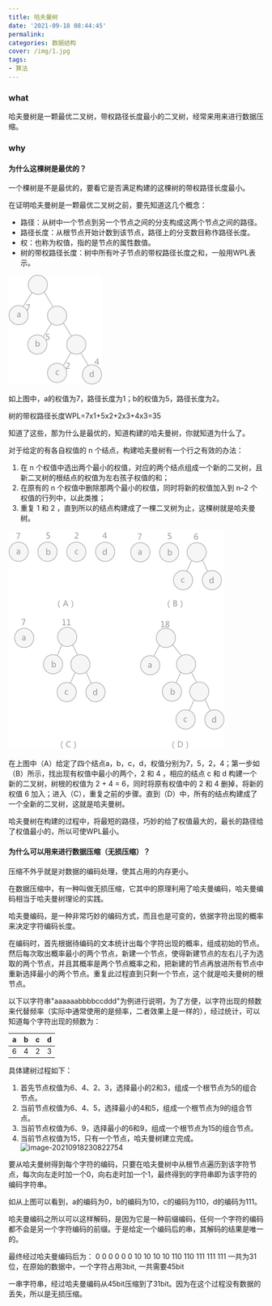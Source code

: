 ```yaml
---
title: 哈夫曼树
date: '2021-09-18 08:44:45'
permalink: 
categories: 数据结构
cover: /img/1.jpg
tags: 
- 算法
---
```


### what

哈夫曼树是一颗最优二叉树，带权路径长度最小的二叉树，经常来用来进行数据压缩。

### why

#### 为什么这棵树是最优的？

一个棵树是不是最优的，要看它是否满足构建的这棵树的带权路径长度最小。

<!-- more -->

在证明哈夫曼树是一颗最优二叉树之前，要先知道这几个概念：

* 路径：从树中一个节点到另一个节点之间的分支构成这两个节点之间的路径。
* 路径长度：从根节点开始计数到该节点，路径上的分支数目称作路径长度。
* 权：也称为权值，指的是节点的属性数值。
* 树的带权路径长度：树中所有叶子节点的带权路径长度之和，一般用WPL表示。

![img](../img/09563Tb0-0.png)

如上图中，a的权值为7，路径长度为1；b的权值为5，路径长度为2。

树的带权路径长度WPL=7x1+5x2+2x3+4x3=35

知道了这些，那为什么是最优的，知道构建的哈夫曼树，你就知道为什么了。

对于给定的有各自权值的 n 个结点，构建哈夫曼树有一个行之有效的办法：

1. 在 n 个权值中选出两个最小的权值，对应的两个结点组成一个新的二叉树，且新二叉树的根结点的权值为左右孩子权值的和；
2. 在原有的 n 个权值中删除那两个最小的权值，同时将新的权值加入到 n–2 个权值的行列中，以此类推；
3. 重复 1 和 2 ，直到所以的结点构建成了一棵二叉树为止，这棵树就是哈夫曼树。

![img](../img/09563QS5-1.png)

在上图中（A）给定了四个结点a，b，c，d，权值分别为7，5，2，4；第一步如（B）所示，找出现有权值中最小的两个，2 和 4 ，相应的结点 c 和 d 构建一个新的二叉树，树根的权值为 2 + 4 = 6，同时将原有权值中的 2 和 4 删掉，将新的权值 6 加入；进入（C），重复之前的步骤。直到（D）中，所有的结点构建成了一个全新的二叉树，这就是哈夫曼树。

哈夫曼树在构建的过程中，将最短的路径，巧妙的给了权值最大的，最长的路径给了权值最小的，所以可使WPL最小。

#### 为什么可以用来进行数据压缩（无损压缩）？

压缩不外乎就是对数据的编码处理，使其占用的内存更小。

在数据压缩中，有一种叫做无损压缩，它其中的原理利用了哈夫曼编码，哈夫曼编码相当于哈夫曼树理论的实践。

哈夫曼编码，是一种非常巧妙的编码方式，而且也是可变的，依据字符出现的概率来决定字符编码长度。

在编码时，首先根据待编码的文本统计出每个字符出现的概率，组成初始的节点。然后每次取出概率最小的两个节点，新建一个节点，使得新建节点的左右儿子为选取的两个节点，并且其概率是两个节点概率之和，把新建的节点再放进所有节点中重新选择最小的两个节点。重复此过程直到只剩一个节点，这个就是哈夫曼树的根节点。

以下以字符串"aaaaaabbbbccddd"为例进行说明，为了方便，以字符出现的频数来代替频率（实际中通常使用的是频率，二者效果上是一样的），经过统计，可以知道每个字符出现的频数为：

| a    | b    | c    | d    |
| ---- | ---- | ---- | ---- |
| 6    | 4    | 2    | 3    |

具体建树过程如下：

1. 首先节点权值为6、4、2、3，选择最小的2和3，组成一个根节点为5的组合节点。
2. 当前节点权值为6、4、5，选择最小的4和5，组成一个根节点为9的组合节点。
3. 当前节点权值为6、9，选择最小的6和9，组成一个根节点为15的组合节点。
4. 当前节点权值为15，只有一个节点，哈夫曼树建立完成。![image-20210918230822754](../img/image-20210918230822754.png)

要从哈夫曼树得到每个字符的编码，只要在哈夫曼树中从根节点遍历到该字符节点，每次向左走时加一个0，向右走时加一个1，最终得到的字符串即为该字符的编码字符串。

如从上图可以看到，a的编码为0，b的编码为10，c的编码为110，d的编码为111。

哈夫曼编码之所以可以这样解码，是因为它是一种前缀编码，任何一个字符的编码都不会是另一个字符编码的前缀。于是给定一个编码后的串，其解码的结果是唯一的。

最终经过哈夫曼编码后为：  0 0 0 0 0 0 10 10 10 10 110 110 111 111 111 一共为31位，在原始的数据中，一个字符占用3bit, 一共需要45bit

一串字符串，经过哈夫曼编码从45bit压缩到了31bit。因为在这个过程没有数据的丢失，所以是无损压缩。






